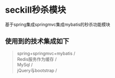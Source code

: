 # seckill秒杀模块
基于spring集成springmvc集成mybatis的秒杀功能模块
## 使用到的技术集成如下
> spring+springmvc+mybatis /<br>
> Redis服务作为缓存 /<br>
> MySql /<br>
> jQuery与bootstrap /<br>
